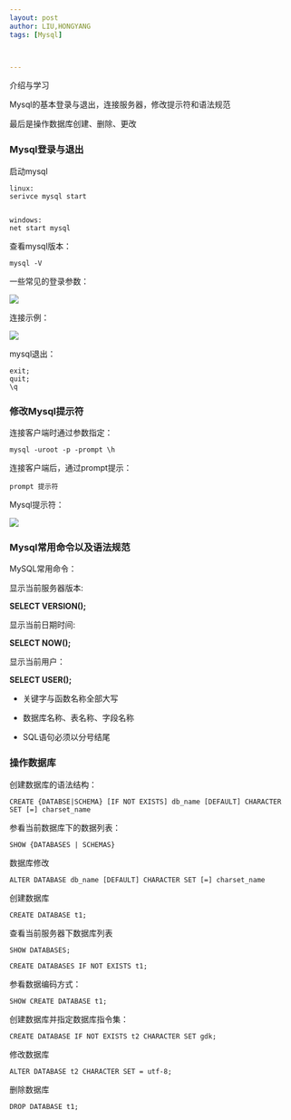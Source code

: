 ```yaml
---
layout: post
author: LIU,HONGYANG
tags: [Mysql]



---
```






介绍与学习

Mysql的基本登录与退出，连接服务器，修改提示符和语法规范

最后是操作数据库创建、删除、更改


### Mysql登录与退出


启动mysql

```{}
linux:
serivce mysql start


windows:
net start mysql
```


查看mysql版本：

```{}
mysql -V
```


一些常见的登录参数：


![](https://tva1.sinaimg.cn/large/006tNbRwgy1gbkbfnorssj30ku0fkq5l.jpg)

连接示例：

![](https://tva1.sinaimg.cn/large/006tNbRwgy1gbkbes5tezj30vi02kglv.jpg)

mysql退出：

```{}
exit;
quit;
\q

```

### 修改Mysql提示符


连接客户端时通过参数指定：

```{}
mysql -uroot -p -prompt \h
```

连接客户端后，通过prompt提示：

```{}
prompt 提示符

```

Mysql提示符：

![](https://tva1.sinaimg.cn/large/006tNbRwgy1gbkbmhmyoxj315m09875n.jpg)


### Mysql常用命令以及语法规范


MySQL常用命令：

显示当前服务器版本:

**SELECT VERSION();**

显示当前日期时间:

**SELECT NOW();**

显示当前用户：

**SELECT USER();**


- 关键字与函数名称全部大写

- 数据库名称、表名称、字段名称

- SQL语句必须以分号结尾



### 操作数据库

创建数据库的语法结构：

```{}
CREATE {DATABSE|SCHEMA} [IF NOT EXISTS] db_name [DEFAULT] CHARACTER SET [=] charset_name
```

参看当前数据库下的数据列表：

```{}
SHOW {DATABASES | SCHEMAS}
```

数据库修改

```{}
ALTER DATABASE db_name [DEFAULT] CHARACTER SET [=] charset_name
```





创建数据库

```{}
CREATE DATABASE t1;
```

查看当前服务器下数据库列表

```{}
SHOW DATABASES;
```

```{}
CREATE DATABASES IF NOT EXISTS t1;
```

参看数据编码方式：

```{}
SHOW CREATE DATABASE t1;
```

创建数据库并指定数据库指令集：

```{}
CREATE DATABASE IF NOT EXISTS t2 CHARACTER SET gdk;
```

修改数据库

```{}
ALTER DATABASE t2 CHARACTER SET = utf-8;
```


删除数据库

```{}
DROP DATABASE t1;
```


